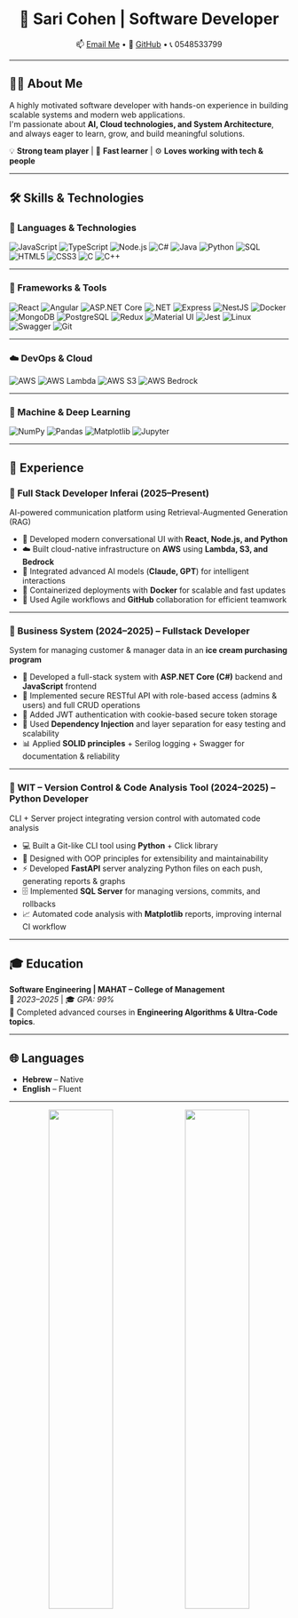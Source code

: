 <div align="center">

# 👋 Sari Cohen | Software Developer  

📫 [Email Me](mailto:s0548533799@gmail.com) • 🔗 [GitHub](https://github.com/sc3887) • 📞 0548533799  

</div>

---

## 👩‍💻 About Me
A highly motivated software developer with hands-on experience in building scalable systems and modern web applications.  
I'm passionate about **AI, Cloud technologies, and System Architecture**, and always eager to learn, grow, and build meaningful solutions.

💡 **Strong team player** | 🧠 **Fast learner** | ⚙️ **Loves working with tech & people**

---
## 🛠 Skills & Technologies

### 🚀 Languages & Technologies
![JavaScript](https://img.shields.io/badge/JavaScript-F7DF1E?style=flat-square&logo=javascript&logoColor=000)
![TypeScript](https://img.shields.io/badge/TypeScript-3178C6?style=flat-square&logo=typescript&logoColor=fff)
![Node.js](https://img.shields.io/badge/Node.js-339933?style=flat-square&logo=node.js&logoColor=fff)
![C#](https://img.shields.io/badge/C%23-239120?style=flat-square&logo=csharp&logoColor=fff)
![Java](https://img.shields.io/badge/Java-007396?style=flat-square&logo=openjdk&logoColor=fff)
![Python](https://img.shields.io/badge/Python-3776AB?style=flat-square&logo=python&logoColor=fff)
![SQL](https://img.shields.io/badge/SQL-025E8C?style=flat-square&logo=postgresql&logoColor=fff)
![HTML5](https://img.shields.io/badge/HTML5-E34F26?style=flat-square&logo=html5&logoColor=fff)
![CSS3](https://img.shields.io/badge/CSS3-1572B6?style=flat-square&logo=css3&logoColor=fff)
![C](https://img.shields.io/badge/C-00599C?style=flat-square&logo=c&logoColor=fff)
![C++](https://img.shields.io/badge/C++-00599C?style=flat-square&logo=cplusplus&logoColor=fff)

---

### 🧰 Frameworks & Tools
![React](https://img.shields.io/badge/React-61DAFB?style=flat-square&logo=react&logoColor=000)
![Angular](https://img.shields.io/badge/Angular-DD0031?style=flat-square&logo=angular&logoColor=fff)
![ASP.NET Core](https://img.shields.io/badge/ASP.NET_Core-512BD4?style=flat-square&logo=dotnet&logoColor=fff)
![.NET](https://img.shields.io/badge/.NET-512BD4?style=flat-square&logo=dotnet&logoColor=fff)
![Express](https://img.shields.io/badge/Express-000000?style=flat-square&logo=express&logoColor=fff)
![NestJS](https://img.shields.io/badge/NestJS-E0234E?style=flat-square&logo=nestjs&logoColor=fff)
![Docker](https://img.shields.io/badge/Docker-2496ED?style=flat-square&logo=docker&logoColor=fff)
![MongoDB](https://img.shields.io/badge/MongoDB-47A248?style=flat-square&logo=mongodb&logoColor=fff)
![PostgreSQL](https://img.shields.io/badge/PostgreSQL-4169E1?style=flat-square&logo=postgresql&logoColor=fff)
![Redux](https://img.shields.io/badge/Redux-764ABC?style=flat-square&logo=redux&logoColor=fff)
![Material UI](https://img.shields.io/badge/Material_UI-0081CB?style=flat-square&logo=mui&logoColor=fff)
![Jest](https://img.shields.io/badge/Jest-C21325?style=flat-square&logo=jest&logoColor=fff)
![Linux](https://img.shields.io/badge/Linux-FCC624?style=flat-square&logo=linux&logoColor=000)
![Swagger](https://img.shields.io/badge/Swagger-85EA2D?style=flat-square&logo=swagger&logoColor=000)
![Git](https://img.shields.io/badge/Git-F05032?style=flat-square&logo=git&logoColor=fff)

---

### ☁️ DevOps & Cloud
![AWS](https://img.shields.io/badge/AWS-232F3E?style=flat-square&logo=amazon-aws&logoColor=fff)
![AWS Lambda](https://img.shields.io/badge/AWS_Lambda-FF9900?style=flat-square&logo=awslambda&logoColor=fff)
![AWS S3](https://img.shields.io/badge/AWS_S3-569A31?style=flat-square&logo=amazons3&logoColor=fff)
![AWS Bedrock](https://img.shields.io/badge/AWS_Bedrock-FF4F00?style=flat-square&logo=amazon&logoColor=fff)

---

### 🤖 Machine & Deep Learning
![NumPy](https://img.shields.io/badge/NumPy-013243?style=flat-square&logo=numpy&logoColor=fff)
![Pandas](https://img.shields.io/badge/Pandas-150458?style=flat-square&logo=pandas&logoColor=fff)
![Matplotlib](https://img.shields.io/badge/Matplotlib-11557C?style=flat-square&logo=plotly&logoColor=fff)
![Jupyter](https://img.shields.io/badge/Jupyter-F37626?style=flat-square&logo=jupyter&logoColor=fff)

---
## 💼 Experience

### 🔹 Full Stack Developer Inferai (2025–Present)
AI-powered communication platform using Retrieval-Augmented Generation (RAG)

- 🧠 Developed modern conversational UI with **React, Node.js, and Python**
- ☁️ Built cloud-native infrastructure on **AWS** using **Lambda, S3, and Bedrock**
- 🤖 Integrated advanced AI models (**Claude, GPT**) for intelligent interactions
- 🔁 Containerized deployments with **Docker** for scalable and fast updates
- 👥 Used Agile workflows and **GitHub** collaboration for efficient teamwork

---

### 🔹 Business System (2024–2025) – Fullstack Developer
System for managing customer & manager data in an **ice cream purchasing program**

- 🏢 Developed a full-stack system with **ASP.NET Core (C#)** backend and **JavaScript** frontend  
- 🔐 Implemented secure RESTful API with role-based access (admins & users) and full CRUD operations  
- 🔑 Added JWT authentication with cookie-based secure token storage  
- 🧩 Used **Dependency Injection** and layer separation for easy testing and scalability  
- 📊 Applied **SOLID principles** + Serilog logging + Swagger for documentation & reliability  

---

### 🔹 WIT – Version Control & Code Analysis Tool (2024–2025) – Python Developer
CLI + Server project integrating version control with automated code analysis

- 💻 Built a Git-like CLI tool using **Python** + Click library  
- 🧱 Designed with OOP principles for extensibility and maintainability  
- ⚡ Developed **FastAPI** server analyzing Python files on each push, generating reports & graphs  
- 🗄️ Implemented **SQL Server** for managing versions, commits, and rollbacks  
- 📈 Automated code analysis with **Matplotlib** reports, improving internal CI workflow  

---

## 🎓 Education
**Software Engineering | MAHAT – College of Management**  
📅 *2023–2025* | 🎓 *GPA: 99%*  
🎯 Completed advanced courses in **Engineering Algorithms & Ultra-Code topics**.

---

## 🌐 Languages
- **Hebrew** – Native  
- **English** – Fluent  
---
<p align="center">
  <img width="48%"
       src="https://github-readme-stats.vercel.app/api?username=sc3887&show_icons=true&theme=default&hide_border=false&border_radius=6" />
  <img width="48%"
       src="https://github-readme-stats.vercel.app/api/top-langs/?username=sc3887&layout=compact&langs_count=8&hide=Jupyter%20Notebook&theme=default&hide_border=false&border_radius=6" />
</p>


